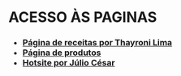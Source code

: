 <!DOCTYPE html>
<html lang="pt-br">
<head>
    <meta charset="UTF-8">
    <meta name="viewport" content="width=device-width, initial-scale=1.0">
</head>
<body>
    <h1>ACESSO ÀS PAGINAS</h1>
    <h3>
        <ul>
            <li><a href="https://thayroni-lima.github.io/Faculdade/Avalia%C3%A7%C3%B5es/Trabalho%20-%20Aplica%C3%A7%C3%B5es%20para%20Internet%20-%20N2/SITE%20DE%20CULIN%C3%81RIA/index.html">Página de receitas por Thayroni Lima</a></li>
            <li><a href="">Página de produtos</a></li>
            <li><a href="http://127.0.0.1:5500/Avalia%C3%A7%C3%B5es/Trabalho%20-%20Aplica%C3%A7%C3%B5es%20para%20Internet%20-%20N2/HOTSITE%20PARA%20EVENTO/index.html">Hotsite por Júlio César</a></li>
        </ul>
    </h3>
</body>
</html>